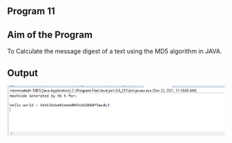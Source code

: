 ## Program 11
## Aim of the Program
To Calculate the message digest of a text using the MD5 algorithm in JAVA.

## Output
![image](Program11_Output.png)
